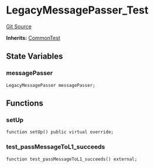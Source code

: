 # LegacyMessagePasser_Test
[Git Source](https://github.com/ethereum-optimism/optimism/blob/f7b73857601914eeea6fc4c1ba46ae99ca744d97/contracts/test/LegacyMessagePasser.t.sol)

**Inherits:**
[CommonTest](/contracts/test/CommonTest.t.sol/contract.CommonTest.md)


## State Variables
### messagePasser

```solidity
LegacyMessagePasser messagePasser;
```


## Functions
### setUp


```solidity
function setUp() public virtual override;
```

### test_passMessageToL1_succeeds


```solidity
function test_passMessageToL1_succeeds() external;
```

